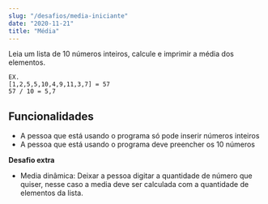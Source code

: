 ```yaml
---
slug: "/desafios/media-iniciante"
date: "2020-11-21"
title: "Média"
---
```


Leia um lista de 10 números inteiros, calcule e imprimir a média dos elementos.

```
EX. 
[1,2,5,5,10,4,9,11,3,7] = 57  
57 / 10 = 5,7
```

## Funcionalidades

- A pessoa que está usando o programa só pode inserir números inteiros
- A pessoa que está usando o programa deve preencher os 10 números

**Desafio extra**

- Media dinâmica: Deixar a pessoa digitar a quantidade de número que quiser, nesse caso a media deve ser calculada com a quantidade de elementos da lista.
